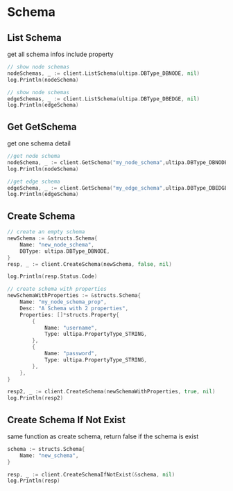 # Schema

## List Schema

get all schema infos include property

```go
// show node schemas
nodeSchemas, _ := client.ListSchema(ultipa.DBType_DBNODE, nil)
log.Println(nodeSchema)

// show node schemas
edgeSchemas, _ := client.ListSchema(ultipa.DBType_DBEDGE, nil)
log.Println(edgeSchema)
```

## Get GetSchema

get one schema detail
```go
//get node schema
nodeSchema, _ := client.GetSchema("my_node_schema",ultipa.DBType_DBNODE, nil)
log.Println(nodeSchema)

//get edge schema
edgeSchema, _ := client.GetSchema("my_edge_schema",ultipa.DBType_DBEDGE, nil)
log.Println(edgeSchema)
```

## Create Schema

```go
// create an empty schema
newSchema := &structs.Schema{
    Name: "new_node_schema",
    DBType: ultipa.DBType_DBNODE,
}
resp, _ := client.CreateSchema(newSchema, false, nil)

log.Println(resp.Status.Code)

// create schema with properties
newSchemaWithProperties := &structs.Schema{
    Name: "my_node_schema_prop",
    Desc: "A Schema with 2 properties",
    Properties: []*structs.Property{
        {
            Name: "username",
            Type: ultipa.PropertyType_STRING,
        },
        {
            Name: "password",
            Type: ultipa.PropertyType_STRING,
        },
    },
}

resp2, _ := client.CreateSchema(newSchemaWithProperties, true, nil)
log.Println(resp2)
```

## Create Schema If Not Exist

same function as create schema, return false if the schema is exist

```go
schema := structs.Schema{
    Name: "new_schema",
}

resp, _ := client.CreateSchemaIfNotExist(&schema, nil)
log.Println(resp)
```

